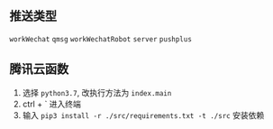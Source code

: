 ## 推送类型

`workWechat` `qmsg` `workWechatRobot` `server` `pushplus`

## 腾讯云函数

1. 选择 `python3.7`, 改执行方法为 `index.main`
2. ctrl + ` 进入终端
3. 输入 `pip3 install -r ./src/requirements.txt -t ./src` 安装依赖